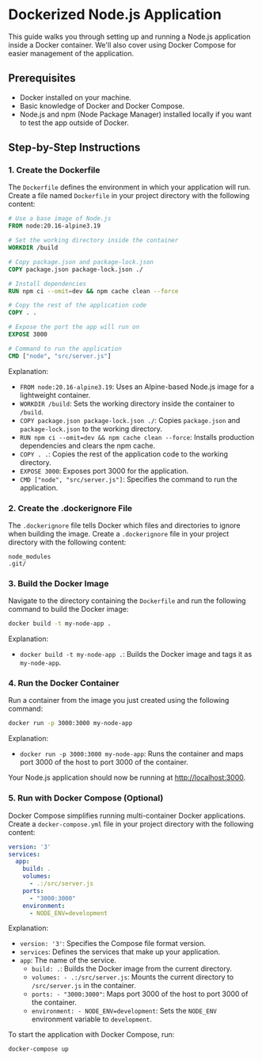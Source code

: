 # Dockerized Node.js Application

This guide walks you through setting up and running a Node.js application inside a Docker container. We'll also cover using Docker Compose for easier management of the application.

## Prerequisites

- Docker installed on your machine.
- Basic knowledge of Docker and Docker Compose.
- Node.js and npm (Node Package Manager) installed locally if you want to test the app outside of Docker.

## Step-by-Step Instructions

### 1. Create the Dockerfile

The `Dockerfile` defines the environment in which your application will run. Create a file named `Dockerfile` in your project directory with the following content:

```dockerfile
# Use a base image of Node.js
FROM node:20.16-alpine3.19

# Set the working directory inside the container
WORKDIR /build

# Copy package.json and package-lock.json
COPY package.json package-lock.json ./

# Install dependencies
RUN npm ci --omit=dev && npm cache clean --force

# Copy the rest of the application code
COPY . .

# Expose the port the app will run on
EXPOSE 3000

# Command to run the application
CMD ["node", "src/server.js"]
```

Explanation:
- `FROM node:20.16-alpine3.19`: Uses an Alpine-based Node.js image for a lightweight container.
- `WORKDIR /build`: Sets the working directory inside the container to `/build`.
- `COPY package.json package-lock.json ./`: Copies `package.json` and `package-lock.json` to the working directory.
- `RUN npm ci --omit=dev && npm cache clean --force`: Installs production dependencies and clears the npm cache.
- `COPY . .`: Copies the rest of the application code to the working directory.
- `EXPOSE 3000`: Exposes port 3000 for the application.
- `CMD ["node", "src/server.js"]`: Specifies the command to run the application.

### 2. Create the .dockerignore File

The `.dockerignore` file tells Docker which files and directories to ignore when building the image. Create a `.dockerignore` file in your project directory with the following content:

```plaintext
node_modules
.git/
```

### 3. Build the Docker Image

Navigate to the directory containing the `Dockerfile` and run the following command to build the Docker image:

```sh
docker build -t my-node-app .
```

Explanation:
- `docker build -t my-node-app .`: Builds the Docker image and tags it as `my-node-app`.

### 4. Run the Docker Container

Run a container from the image you just created using the following command:

```sh
docker run -p 3000:3000 my-node-app
```

Explanation:
- `docker run -p 3000:3000 my-node-app`: Runs the container and maps port 3000 of the host to port 3000 of the container.

Your Node.js application should now be running at [http://localhost:3000](http://localhost:3000).

### 5. Run with Docker Compose (Optional)

Docker Compose simplifies running multi-container Docker applications. Create a `docker-compose.yml` file in your project directory with the following content:

```yaml
version: '3'
services:
  app:
    build: .
    volumes:
      - .:/src/server.js
    ports:
      - "3000:3000"
    environment:
      - NODE_ENV=development
```

Explanation:
- `version: '3'`: Specifies the Compose file format version.
- `services`: Defines the services that make up your application.
- `app`: The name of the service.
  - `build: .`: Builds the Docker image from the current directory.
  - `volumes: - .:/src/server.js`: Mounts the current directory to `/src/server.js` in the container.
  - `ports: - "3000:3000"`: Maps port 3000 of the host to port 3000 of the container.
  - `environment: - NODE_ENV=development`: Sets the `NODE_ENV` environment variable to `development`.

To start the application with Docker Compose, run:

```sh
docker-compose up
```

